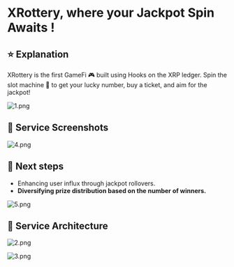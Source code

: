 # XRottery, where your Jackpot Spin Awaits !

## ⭐ Explanation

XRottery is the first GameFi 🎮 built using Hooks on the XRP ledger. Spin the slot machine 🎰 to get your lucky number, buy a ticket, and aim for the jackpot!

![1.png](https://cdn.dorahacks.io/static/files/18a1b55cd872d5577c5a51e4f5893b91.png)

## 🔑 Service Screenshots

![4.png](https://cdn.dorahacks.io/static/files/18a1b560dd3243d374f56684b5eb9d59.png)

## 🚀 Next steps

+  Enhancing user influx through jackpot rollovers.
+  **Diversifying prize distribution based on the number of winners.**



![5.png](https://cdn.dorahacks.io/static/files/18a1b631c68a7972d825407400d876fe.png)



## 🔎 Service Architecture

![2.png](https://cdn.dorahacks.io/static/files/18a1b564c3ef8fd1681cfe34ad98e4f4.png)

![3.png](https://cdn.dorahacks.io/static/files/18a1b56649d62f1f6add4024773a52b8.png)
